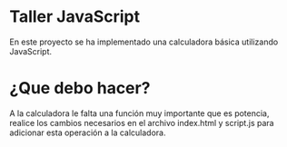 # Taller JavaScript
En este proyecto se ha implementado una calculadora básica utilizando JavaScript.

# ¿Que debo hacer?
A la calculadora le falta una función muy importante que es potencia,
realice los cambios necesarios en el archivo index.html y script.js para adicionar esta operación a la calculadora.
  